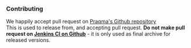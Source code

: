 ### Contributing

We happily accept pull request on [Praqma's Github repository](https://github.com/Praqma/codesonar-plugin)  
This is used to release from, and accepting pull request. **Do not make pull request on [Jenkins CI on Github](https://github.com/jenkinsci/codesonar-plugin)** - it is only used as final archive for released versions.
